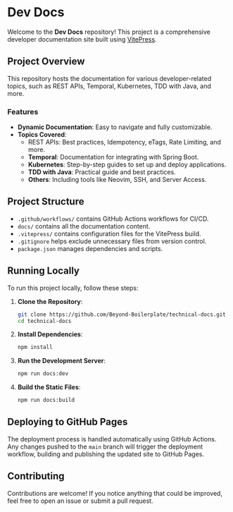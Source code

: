# Dev Docs

Welcome to the **Dev Docs** repository! This project is a comprehensive developer documentation site built using [VitePress](https://vitepress.vuejs.org/).

## Project Overview
This repository hosts the documentation for various developer-related topics, such as REST APIs, Temporal, Kubernetes, TDD with Java, and more.

### Features
- **Dynamic Documentation**: Easy to navigate and fully customizable.
- **Topics Covered**:
  - REST APIs: Best practices, Idempotency, eTags, Rate Limiting, and more.
  - **Temporal**: Documentation for integrating with Spring Boot.
  - **Kubernetes**: Step-by-step guides to set up and deploy applications.
  - **TDD with Java**: Practical guide and best practices.
  - **Others**: Including tools like Neovim, SSH, and Server Access.

## Project Structure
- `.github/workflows/` contains GitHub Actions workflows for CI/CD.
- `docs/` contains all the documentation content.
- `.vitepress/` contains configuration files for the VitePress build.
- `.gitignore` helps exclude unnecessary files from version control.
- `package.json` manages dependencies and scripts.

## Running Locally
To run this project locally, follow these steps:

1. **Clone the Repository**:
   ```sh
   git clone https://github.com/Beyond-Boilerplate/technical-docs.git
   cd technical-docs
   ```

2. **Install Dependencies**:
   ```sh
   npm install
   ```

3. **Run the Development Server**:
   ```sh
   npm run docs:dev
   ```

4. **Build the Static Files**:
   ```sh
   npm run docs:build
   ```

## Deploying to GitHub Pages
The deployment process is handled automatically using GitHub Actions. Any changes pushed to the `main` branch will trigger the deployment workflow, building and publishing the updated site to GitHub Pages.

## Contributing
Contributions are welcome! If you notice anything that could be improved, feel free to open an issue or submit a pull request.
